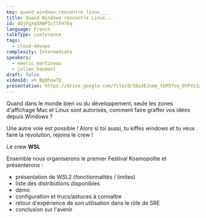 ```yaml
---
key: quand_windows_rencontre_linux___
title: Quand Windows rencontre Linux...
id: dOjFgXq9XWPIctlFH7Dq
language: French
talkType: conference
tags:
  - cloud-devops
complexity: Intermediate
speakers:
  - emeric_martineau
  - julien_haumont
draft: false
videoId: xh_BgQhowTQ
presentation: https://drive.google.com/file/d/1Ba3EJxm6_tkM5Too_0YPVz1wZZcpLKcw/view?usp=sharing
---
```


Quand dans le monde bien vu du développement, seule les zones d'affichage Mac et Linux sont autorisés, comment faire graffer vos idées depuis Windows ?

Une autre voie est possible !
Alors si toi aussi, tu kiffes windows et tu veux faire la révolution, rejoins le crew !

Le crew **WSL**

Ensemble nous organiserons le premier Festival Kosmopolite et présenterons :
* présentation de WSL2 (fonctionnalités / limites)
* liste des distributions disponibles
* démo
* configuration et trucs/astuces à connaître
* retour d'expérience de son utilisation dans le rôle de SRE
* conclusion sur l'avenir
